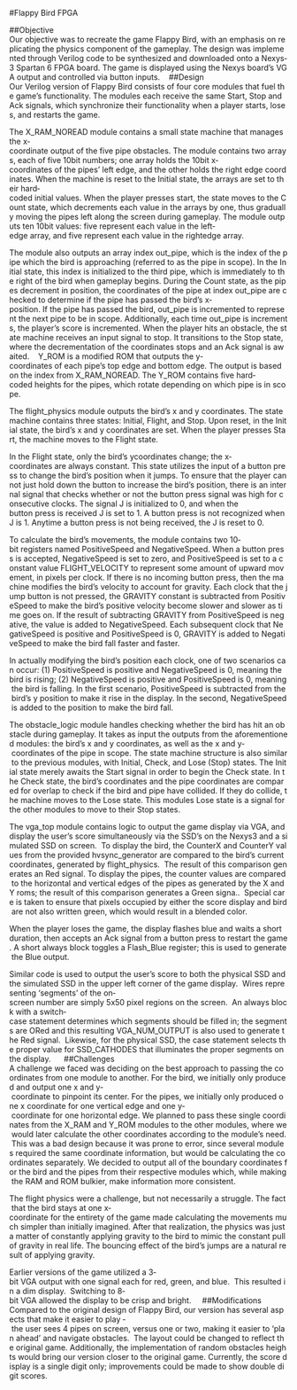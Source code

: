 #Flappy Bird FPGA 

##Objective 
Our objective was to recreate the game Flappy Bird, with an emphasis on replicating the physics component of the gameplay. The design was implemented through Verilog code to be synthesized and downloaded onto a Nexys­3 Spartan 6 FPGA board. The game is displayed using the Nexys board’s VGA output and controlled via button inputs. 
 
##Design 
Our Verilog version of Flappy Bird consists of four core modules that fuel the game’s functionality. The modules each receive the same Start, Stop and Ack signals, which synchronize their functionality when a player starts, loses, and restarts the game. 

The X_RAM_NOREAD module contains a small state machine that manages the x­coordinate output of the five pipe obstacles. The module contains two arrays, each of five 10­bit numbers; one array holds the 10­bit x­coordinates of the pipes’ left edge, and the other holds the right edge coordinates. When the machine is reset to the Initial state, the arrays are set to their hard­coded initial values. When the player presses start, the state moves to the Count state, which decrements each value in the arrays by one, thus gradually moving the pipes left along the screen during gameplay. The module outputs ten 10­bit values: five represent each value in the left­edge array, and five represent each value in the right­edge array.  

The module also outputs an array index out_pipe, which is the index of the pipe which the bird is approaching (referred to as the pipe in scope). In the Initial state, this index is initialized to the third pipe, which is immediately to the right of the bird when gameplay begins. During the Count state, as the pipes decrement in position, the coordinates of the pipe at index out_pipe are checked to determine if the pipe has passed the bird’s x­position. If the pipe has passed the bird, out_pipe is incremented to represent the next pipe to be in scope. Additionally, each time out_pipe is increments, the player’s score is incremented. When the player hits an obstacle, the state machine receives an input signal to stop. It transitions to the Stop state, where the decrementation of the coordinates stops and an Ack signal is awaited. 
 
Y_ROM is a modified ROM that outputs the y­coordinates of each pipe’s top edge and bottom edge. The output is based on the index from X_RAM_NOREAD. The Y_ROM contains five hard­coded heights for the pipes, which rotate depending on which pipe is in scope. 

The flight_physics module outputs the bird’s x and y coordinates. The state machine contains three states: Initial, Flight, and Stop. Upon reset, in the Initial state, the bird’s x and y coordinates are set. When the player presses Start, the machine moves to the Flight state. 

In the Flight state, only the bird’s y­coordinates change; the x­coordinates are always constant. This state utilizes the input of a button press to change the bird’s position when it jumps. To ensure that the player cannot just hold down the button to increase the bird’s position, there is an internal signal that checks whether or not the button press signal was high for consecutive clocks. The signal J is initialized to 0, and when the button press is received J is set to 1. A button press is not recognized when J is 1. Anytime a button press is not being received, the J is reset to 0.

To calculate the bird’s movements, the module contains two 10­bit registers named PositiveSpeed and NegativeSpeed. When a button press is accepted, NegativeSpeed is set to zero, and PositiveSpeed is set to a constant value FLIGHT_VELOCITY to represent some amount of upward movement, in pixels per clock. If there is no incoming button press, then the machine modifies the bird’s velocity to account for gravity. Each clock that the jump button is not pressed, the GRAVITY constant is subtracted from PositiveSpeed to make the bird’s positive velocity become slower and slower as time goes on. If the result of subtracting GRAVITY from PositiveSpeed is negative, the value is added to NegativeSpeed. Each subsequent clock that NegativeSpeed is positive and PositiveSpeed is 0, GRAVITY is added to NegativeSpeed to make the bird fall faster and faster. 

In actually modifying the bird’s position each clock, one of two scenarios can occur: (1) PositiveSpeed is positive and NegativeSpeed is 0, meaning the bird is rising; (2) NegativeSpeed is positive and PositiveSpeed is 0, meaning the bird is falling. In the first scenario, PositiveSpeed is subtracted from the bird’s y position to make it rise in the display. In the second, NegativeSpeed is added to the position to make the bird fall.  

The obstacle_logic module handles checking whether the bird has hit an obstacle during gameplay. It takes as input the outputs from the aforementioned modules: the bird’s x­ and y­ coordinates, as well as the x­ and y­ coordinates of the pipe in scope. The state machine structure is also similar to the previous modules, with Initial, Check, and Lose (Stop) states. The Initial state merely awaits the Start signal in order to begin the Check state. In the Check state, the bird’s coordinates and the pipe coordinates are compared for overlap to check if the bird and pipe have collided. If they do collide, the machine moves to the Lose state. This modules Lose state is a signal for the other modules to move to their Stop states. 

The vga_top module contains logic to output the game display via VGA, and display the user’s score simultaneously via the SSD’s on the Nexys3 and a simulated SSD on screen.  To display the bird, the CounterX and CounterY values from the provided hvsync_generator are compared to the bird’s current coordinates, generated by flight_physics.  The result of this comparison generates an Red signal. To display the pipes, the counter values are compared to the horizontal and vertical edges of the pipes as generated by the X and Y roms; the result of this comparison generates a Green signa..  Special care is taken to ensure that pixels occupied by either the score display and bird are not also written green, which would result in a blended color.   

When the player loses the game, the display flashes blue and waits a short duration, then accepts an Ack signal from a button press to restart the game. A short always block toggles a Flash_Blue register; this is used to generate the Blue output. 

Similar code is used to output the user’s score to both the physical SSD and the simulated SSD in the upper left corner of the game display.  Wires representing ‘segments’ of the on­screen number are simply 5x50 pixel regions on the screen.  An always block with a switch­case statement determines which segments should be filled in; the segments are ORed and this resulting VGA_NUM_OUTPUT is also used to generate the Red signal.  Likewise, for the physical SSD, the case statement selects the proper value for SSD_CATHODES that illuminates the proper segments on the display.   
 
##Challenges 
A challenge we faced was deciding on the best approach to passing the coordinates from one module to another. For the bird, we initially only produced and output one x­ and y­ coordinate to pinpoint its center. For the pipes, we initially only produced one x­ coordinate for one vertical edge and one y­ coordinate for one horizontal edge. We planned to pass these single coordinates from the X_RAM and Y_ROM modules to the other modules, where we would later calculate the other coordinates according to the module’s need. This was a bad design because it was prone to error, since several modules required the same coordinate information, but would be calculating the coordinates separately. We decided to output all of the boundary coordinates for the bird and the pipes from their respective modules which, while making the RAM and ROM bulkier, make information more consistent. 

The flight physics were a challenge, but not necessarily a struggle. The fact that the bird stays at one x­coordinate for the entirety of the game made calculating the movements much simpler than initially imagined. After that realization, the physics was just a matter of constantly applying gravity to the bird to mimic the constant pull of gravity in real life. The bouncing effect of the bird’s jumps are a natural result of applying gravity. 

Earlier versions of the game utilized a 3­bit VGA output with one signal each for red, green, and blue.  This resulted in a dim display.  Switching to 8­bit VGA allowed the display to be crisp and bright. 
  
##Modifications 
Compared to the original design of Flappy Bird, our version has several aspects that make it easier to play ­ the user sees 4 pipes on screen, versus one or two, making it easier to ‘plan ahead’ and navigate obstacles.  The layout could be changed to reflect the original game. Additionally, the implementation of random obstacles heights would bring our version closer to the original game. Currently, the score display is a single digit only; improvements could be made to show double digit scores. 
